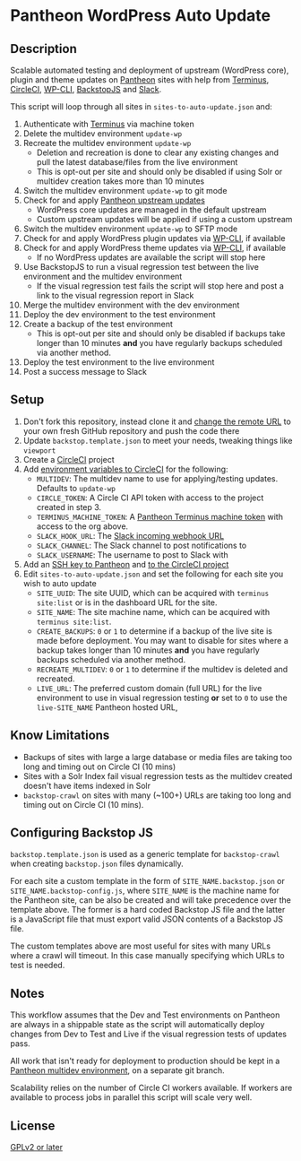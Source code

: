# Pantheon WordPress Auto Update #

## Description ##
Scalable automated testing and deployment of upstream (WordPress core), plugin and theme updates on [Pantheon](https://pantheon.io) sites with help from [Terminus](https://github.com/pantheon-systems/terminus), [CircleCI](https://circleci.com), [WP-CLI](http://wp-cli.org/), [BackstopJS](https://garris.github.io/BackstopJS/) and [Slack](https://slack.com/).

This script will loop through all sites in `sites-to-auto-update.json` and:

1. Authenticate with [Terminus](https://github.com/pantheon-systems/terminus) via machine token
2. Delete the multidev environment `update-wp`
3. Recreate the multidev environment `update-wp`
	* Deletion and recreation is done to clear any existing changes and pull the latest database/files from the live environment
	* This is opt-out per site and should only be disabled if using Solr or multidev creation takes more than 10 minutes
4. Switch the multidev environment `update-wp` to git mode
5. Check for and apply [Pantheon upstream updates](https://pantheon.io/docs/upstream-updates/)
	* WordPress core updates are managed in the default upstream
	* Custom upstream updates will be applied if using a custom upstream
6. Switch the multidev environment `update-wp` to SFTP mode
7. Check for and apply WordPress plugin updates via [WP-CLI](http://wp-cli.org/), if available
8. Check for and apply WordPress theme updates via [WP-CLI](http://wp-cli.org/), if available
	* If no WordPress updates are available the script will stop here
9. Use BackstopJS to run a visual regression test between the live environment and the multidev environment
	* If the visual regression test fails the script will stop here and post a link to the visual regression report in Slack
10. Merge the multidev environment with the dev environment
11. Deploy the dev environment to the test environment
12. Create a backup of the test environment
	* This is opt-out per site and should only be disabled if backups take longer than 10 minutes **and** you have regularly backups scheduled via another method.
13. Deploy the test environment to the live environment
14. Post a success message to Slack

## Setup ##
1. Don't fork this repository, instead clone it and [change the remote URL](https://help.github.com/articles/changing-a-remote-s-url/) to your own fresh GitHub repository and push the code there
2. Update `backstop.template.json` to meet your needs, tweaking things like `viewport`
3. Create a [CircleCI](https://circleci.com) project
4. Add [environment variables to CircleCI](https://circleci.com/docs/environment-variables/) for the following:
	* `MULTIDEV`: The multidev name to use for applying/testing updates. Defaults to `update-wp`
	* `CIRCLE_TOKEN`: A Circle CI API token with access to the project created in step 3.
	* `TERMINUS_MACHINE_TOKEN`: A [Pantheon Terminus machine token](https://pantheon.io/docs/machine-tokens/) with access to the org above.
	* `SLACK_HOOK_URL`: The [Slack incoming webhook URL](https://api.slack.com/incoming-webhooks)
	* `SLACK_CHANNEL`: The Slack channel to post notifications to
	* `SLACK_USERNAME`: The username to post to Slack with
5. Add an [SSH key to Pantheon](https://pantheon.io/docs/ssh-keys/) and [to the CircleCI project](https://circleci.com/docs/permissions-and-access-during-deployment/)
6. Edit `sites-to-auto-update.json` and set the following for each site you wish to auto update
	* `SITE_UUID`: The site UUID, which can be acquired with `terminus site:list` or is in the dashboard URL for the site.
	* `SITE_NAME`: The site machine name, which can be acquired with `terminus site:list`.
	* `CREATE_BACKUPS`: `0` or `1` to determine if a backup of the live site is made before deployment. You may want to disable for sites where a backup takes longer than 10 minutes **and** you have regularly backups scheduled via another method.
	* `RECREATE_MULTIDEV`: `0` or `1` to determine if the multidev is deleted and recreated.
	* `LIVE_URL`: The preferred custom domain (full URL) for the live environment to use in visual regression testing **or** set to `0` to use the `live-SITE_NAME` Pantheon hosted URL,

## Know Limitations ##
* Backups of sites with large a large database or media files are taking too long and timing out on Circle CI (10 mins)
* Sites with a Solr Index fail visual regression tests as the multidev created doesn't have items indexed in Solr
* `backstop-crawl` on sites with many (~100+) URLs are taking too long and timing out on Circle CI (10 mins).

## Configuring Backstop JS ##
`backstop.template.json` is used as a generic template for `backstop-crawl` when creating `backstop.json` files dynamically.

For each site a custom template in the form of `SITE_NAME.backstop.json` or `SITE_NAME.backstop-config.js`, where `SITE_NAME` is the machine name for the Pantheon site, can be also be created and will take precedence over the template above. The former is a hard coded Backstop JS file and the latter is a JavaScript file that must export valid JSON contents of a Backstop JS file.

The custom templates above are most useful for sites with many URLs where a crawl will timeout. In this case manually specifying which URLs to test is needed.

## Notes ##
This workflow assumes that the Dev and Test environments on Pantheon are always in a shippable state as the script will automatically deploy changes from Dev to Test and Live if the visual regression tests of updates pass.

All work that isn't ready for deployment to production should be kept in a [Pantheon multidev environment](https://pantheon.io/docs/multidev/), on a separate git branch.

Scalability relies on the number of Circle CI workers available. If workers are available to process jobs in parallel this script will scale very well.

## License ##
[GPLv2 or later](http://www.gnu.org/licenses/gpl-2.0.html)